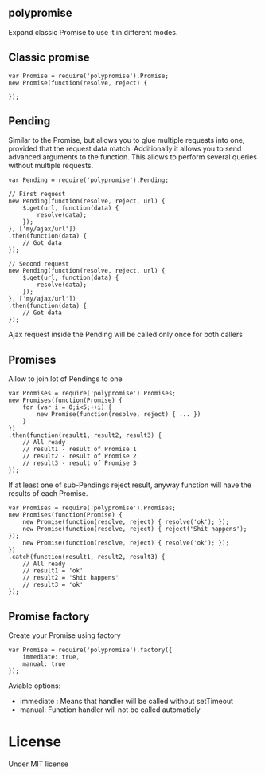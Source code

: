 polypromise
--
Expand classic Promise to use it in different modes.

## Classic promise
```
var Promise = require('polypromise').Promise;
new Promise(function(resolve, reject) {

});
```

## Pending
Similar to the Promise, but allows you to glue multiple requests into one, provided that the request data match. Additionally it allows you to send advanced arguments to the function.
This allows to perform several queries without multiple requests.
```
var Pending = require('polypromise').Pending;

// First request
new Pending(function(resolve, reject, url) {
	$.get(url, function(data) {
		resolve(data);
	});
}, ['my/ajax/url'])
.then(function(data) {
	// Got data
});

// Second request
new Pending(function(resolve, reject, url) {
	$.get(url, function(data) {
		resolve(data);
	});
}, ['my/ajax/url'])
.then(function(data) {
	// Got data
});
```
Ajax request inside the Pending will be called only once for both callers

## Promises
Allow to join lot of Pendings to one
```
var Promises = require('polypromise').Promises;
new Promises(function(Promise) {
	for (var i = 0;i<5;++i) {
		new Promise(function(resolve, reject) { ... })
	}
})
.then(function(result1, result2, result3) {
	// All ready
	// result1 - result of Promise 1
	// result2 - result of Promise 2
	// result3 - result of Promise 3
});
```

If at least one of sub-Pendings reject result, anyway function will have the results of each Promise.
```
var Promises = require('polypromise').Promises;
new Promises(function(Promise) {
	new Promise(function(resolve, reject) { resolve('ok'); });
	new Promise(function(resolve, reject) { reject('Shit happens'); });
	new Promise(function(resolve, reject) { resolve('ok'); });
})
.catch(function(result1, result2, result3) {
	// All ready
	// result1 = 'ok'
	// result2 = 'Shit happens'
	// result3 = 'ok'
});
```

## Promise factory
Create your Promise using factory
```
var Promise = require('polypromise').factory({
	immediate: true,
	manual: true
});
```

Aviable options:
- immediate : Means that handler will be called without setTimeout
- manual: Function handler will not be called automaticly

# License
Under MIT license
